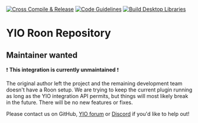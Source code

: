 [![Cross Compile & Release](https://github.com/YIO-Remote/integration.roon/workflows/Cross%20Compile%20&%20Release/badge.svg)](https://github.com/YIO-Remote/integration.roon/actions?query=workflow%3A%22Cross+Compile+%26+Release%22)
[![Code Guidelines](https://github.com/YIO-Remote/integration.roon/workflows/Code%20Guidelines/badge.svg)](https://github.com/YIO-Remote/integration.roon/actions?query=workflow%3A%22Code+Guidelines%22)
[![Build Desktop Libraries](https://github.com/YIO-Remote/integration.roon/workflows/Build%20Desktop%20Libraries/badge.svg)](https://github.com/YIO-Remote/integration.roon/actions?query=workflow%3A%22Build+Desktop+Libraries%22)

# YIO Roon Repository

## Maintainer wanted

❗ **This integration is currently unmaintained** ❗

The original author left the project and the remaining development team doesn't have a Roon setup.
We are trying to keep the current plugin running as long as the YIO integration API permits, but things will most likely break in the future. There will be no new features or fixes.

Please contact us on GitHub, [YIO forum](https://community.yio-remote.com/) or [Discord](http://chat.yio-remote.com/) if you'd like to help out!
